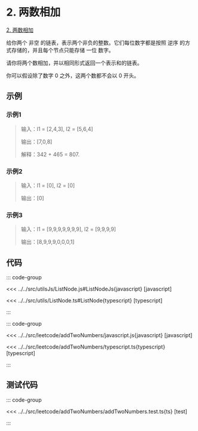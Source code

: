 # 2. 两数相加

[2. 两数相加](https://leetcode.cn/problems/add-two-numbers/)

给你两个 非空 的链表，表示两个非负的整数。它们每位数字都是按照 逆序 的方式存储的，并且每个节点只能存储 一位 数字。

请你将两个数相加，并以相同形式返回一个表示和的链表。

你可以假设除了数字 0 之外，这两个数都不会以 0 开头。

## 示例

### 示例1

> 输入：l1 = [2,4,3], l2 = [5,6,4]
>
> 输出：[7,0,8]
>
> 解释：342 + 465 = 807.

### 示例2

> 输入：l1 = [0], l2 = [0]
>
> 输出：[0]

### 示例3

> 输入：l1 = [9,9,9,9,9,9,9], l2 = [9,9,9,9]
>
> 输出：[8,9,9,9,0,0,0,1]

## 代码

::: code-group

<<< ../../src/utilsJs/ListNode.js#ListNodeJs{javascript} [javascript]

<<< ../../src/utils/ListNode.ts#ListNode{typescript} [typescript]

:::

::: code-group

<<< ../../src/leetcode/addTwoNumbers/javascript.js{javascript} [javascript]

<<< ../../src/leetcode/addTwoNumbers/typescript.ts{typescript} [typescript]

:::

## 测试代码

::: code-group

<<< ../../src/leetcode/addTwoNumbers/addTwoNumbers.test.ts{ts} [test]

:::
